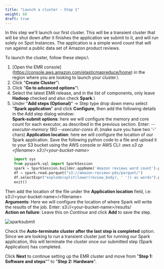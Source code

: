 ```yaml
---
title: "Launch a cluster - Step 1"
weight: 60
draft: true
---
```


In this step we'll launch our first cluster. This will be a transient cluster that will be shut down after it finishes the application we submit to it, and will run solely on Spot Instances. The application is a simple word count that will run against a public data set of Amazon product reviews.

To launch the cluster, follow these steps:\

1. [Open the EMR console] (https://console.aws.amazon.com/elasticmapreduce/home) in the region where you are looking to launch your cluster.\
1. Click "**Create Cluster**"\
1. Click "**Go to advanced options**"\
1. Select the latest EMR release, and in the list of components, only leave **Hadoop** checked and also check **Spark**.\
1. Under "**Add steps (Optional)**" -> Step type drop down menu select "**Spark application**" and click **Configure**, then add the following details in the Add step dialog window:\
**Spark-submit options**: here we will configure the memory and core count for each executor, as described in the previous section. Enter: *--executor-memory 18G --executor-cores 4*\ (make sure you have two '-' chars)
**Application location**: here we will configure the location of our Spark application. Save the following python code to a file and upload it to your S3 bucket using the AWS console or AWS CLI: *aws s3 cp \<filename\> s3://\<your-bucket-name\>*

```python
    import sys
    from pyspark.sql import SparkSession
    spark = SparkSession.builder.appName('Amazon reviews word count').getOrCreate()
    df = spark.read.parquet("s3://amazon-reviews-pds/parquet/")
    df.selectExpr("explode(split(lower(review_body), ' ')) as words").groupBy("words").count().write.mode("overwrite").parquet(sys.argv[1])
    exit()
```
Then add the location of the file under the **Application location** field, i.e: s3://\<your-bucket-name\>/\<filename\>\
**Arguments**: Here we will configure the location of where Spark will write the results of the job. Enter: s3://\<your-bucket-name\>/results/\
**Action on failure**: Leave this on *Continue* and click **Add** to save the step.

![sparksubmit](/images/running-emr-spark-apps-on-spot/sparksubmitstep.png)

Check the **Auto-terminate cluster after the last step is completed** option. Since we are looking to run a transient cluster just for running our Spark application, this will terminate the cluster once our submitted step (Spark Application) has completed.

Click **Next** to continue setting up the EMR cluster and move from "**Step 1: Software and steps**"" to "**Step 2: Hardware**".
